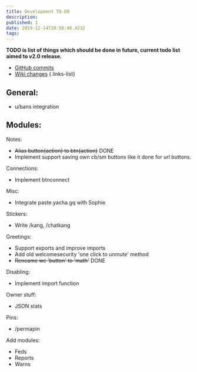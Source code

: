 ```yaml
---
title: Development TO-DO
description: 
published: 1
date: 2019-12-14T20:58:40.423Z
tags: 
---
```


**TODO is list of things which should be done in future, current todo list aimed to v2.0 release.**
+ [GitHub commits](https://github.com/RaphielGang/SophieBot/commits/unstable)
+ [Wiki changes](https://github.com/MrYacha/SophieDocs)
{.links-list}

## General:
+ u/bans integration
## Modules:
Notes:
+ ~~Alias button{action} to btn{action}~~ DONE
+ Implement support saving own cb/sm buttons like it done for url buttons.

Connections:
+ Implement btnconnect

Misc:
+ Integrate paste.yacha.gq with Sophie

Stickers:
+ Write /kang, /chatkang

Greetings:
+ Support exports and improve imports
+ Add old welcomesecurity 'one click to unmute' method
+ ~~Reneame wc 'button' to 'math'~~ DONE

Disabling:
+ Implement import function

Owner stuff:
+ JSON stats

Pins:
+ /permapin

Add modules:
+ Feds
+ Reports
+ Warns

